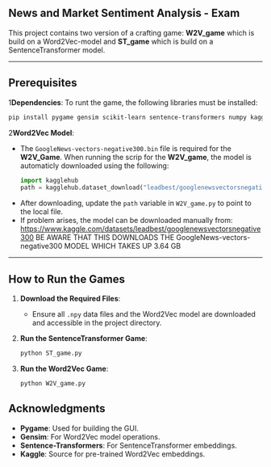 ## **News and Market Sentiment Analysis - Exam**

This project contains two version of a crafting game:
**W2V_game** which is build on a Word2Vec-model and **ST_game** which is build on a SentenceTransformer model.


---

## **Prerequisites**


1**Dependencies**:
   To runt the game, the following libraries must be installed:
   ```bash
   pip install pygame gensim scikit-learn sentence-transformers numpy kagglehub
   ```

2**Word2Vec Model**:
    
   - The `GoogleNews-vectors-negative300.bin` file is required for the **W2V_Game**. When running the scrip for the **W2V_game**, the model is automaticly downloaded using the following:
     ```python
     import kagglehub
     path = kagglehub.dataset_download("leadbest/googlenewsvectorsnegative300")
     ```
   - After downloading, update the `path` variable in `W2V_game.py` to point to the local file.
   - If problem arises, the model can be downloaded manually from: https://www.kaggle.com/datasets/leadbest/googlenewsvectorsnegative300
    BE AWARE THAT THIS DOWNLOADS THE GoogleNews-vectors-negative300 MODEL WHICH TAKES UP 3.64 GB


---

## **How to Run the Games**

1. **Download the Required Files**:
   - Ensure all `.npy` data files and the Word2Vec model are downloaded and accessible in the project directory.
   
2. **Run the SentenceTransformer Game**:
   ```bash
   python ST_game.py
   ```

3. **Run the Word2Vec Game**:
   ```bash
   python W2V_game.py
   ```


## **Acknowledgments**
- **Pygame**: Used for building the GUI.
- **Gensim**: For Word2Vec model operations.
- **Sentence-Transformers**: For SentenceTransformer embeddings.
- **Kaggle**: Source for pre-trained Word2Vec embeddings.


